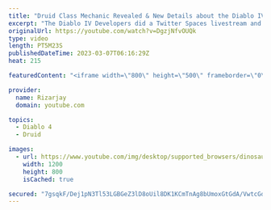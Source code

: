 ```yaml
---
title: "Druid Class Mechanic Revealed & New Details about the Diablo IV Open Beta"
excerpt: "The Diablo IV Developers did a Twitter Spaces livestream and answered more questions from Diablo fans! Who else is getting ..."
originalUrl: https://youtube.com/watch?v=DgzjNfvOUQk
type: video
length: PT5M23S
publishedDateTime: 2023-03-07T06:16:29Z
heat: 215

featuredContent: "<iframe width=\"800\" height=\"500\" frameborder=\"0\" src=\"https://www.youtube.com/embed/DgzjNfvOUQk\" allow=\"accelerometer; autoplay; encrypted-media; gyroscope; picture-in-picture\" allowfullscreen></iframe>"

provider:
  name: Rizarjay
  domain: youtube.com

topics:
  - Diablo 4
  - Druid

images:
  - url: https://www.youtube.com/img/desktop/supported_browsers/dinosaur.png
    width: 1200
    height: 800
    isCached: true

secured: "7gsqkF/Dej1pN3Tl53LGBGeZ3lD8oUil8DK1KCmTnAg8bUmoxGtGdA/VwtcGdT2VjESH3+MmYACzPO7Sh+B3389YHWshlLmBpAf87R/6JrTSbjhCyALkkCGnHLLX382c7ksTdaedoOSiZ04+h7SaD2SDlfcpPk6UF7VX9fZBya2ZGVisjGrB8iusV1QooGnnnjafMnPtcSmq9Xudp26VE+/ArRGPm1Z/QNc4mG6TpG7sFwL54pERcxVegGKiZQLZAISUfqspBkdbJWuq4G582vHnC1DGh8ZTYJaAbakeFwti9dEUEbySYzm/dkYG1K55jyHRMW6jz7x8eFpoXI8uKjDu8xav1eHab38LEhBruFqTr6owaFfUo0yWRm76q3DE93+3A1EmKMOsqFF4siUjQw==;0agv0YxnoIh0y7RCwORVeA=="
---
```


